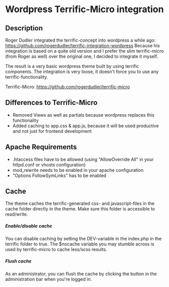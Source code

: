 Wordpress Terrific-Micro integration
====================================

Description
------
Roger Dudler integrated the terrific-concept into wordpress a while ago: https://github.com/rogerdudler/terrific-integration-wordpress
Because his integration is based on a quite old version and I prefer the slim terrific-micro (from Roger as well) over the original one, I decided to integrate it myself.

The result is a very basic wordpress theme built by using terrific components.
The integration is very loose, it doesn't force you to use any terrific-functionality.

Terrific-Micro:
https://github.com/rogerdudler/terrific-micro

Differences to Terrific-Micro
------
- Removed Views as well as partials because wordpress replaces this functionality
- Added caching to app.css & app.js, because it will be used productive and not just for frontend development

Apache Requirements
------
- .htaccess files have to be allowed (using "AllowOverride All" in your httpd.conf or vhosts configuration)
- mod_rewrite needs to be enabled in your apache configuration
- "Options FollowSymLinks" has to be enabled

Cache
------
The theme caches the terrific-generated css- and javascript-files in the cache folder directly in the theme.
Make sure this folder is accessible to read/write.

##### Enable/disable cache
You can disable caching by setting the DEV-variable in the index.php in the terrific folder to true.
The $nocache variable you may stumble across is used by terrific-micro to cache less/scss results.

##### Flush cache
As an administrator, you can flush the cache by clicking the button in the administration bar when you're logged in.
